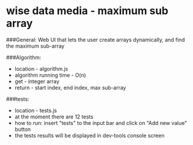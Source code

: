 # wise data media - maximum sub array

###General:
Web UI that lets the user create arrays dynamically, and find the maximum sub-array

###Algorithm:
- location - algorithm.js
- algorithm running time  - O(n)
- get    - integer array
- return - start index, end index, max sub-array

###tests:
- location - tests.js
- at the moment there are 12 tests
- how to run: insert "tests" to the input bar and click on "Add new value" button
- the tests results will be displayed in dev-tools console screen
